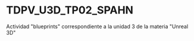 # TDPV_U3D_TP02_SPAHN
Actividad "blueprints" correspondiente a la unidad 3 de la materia "Unreal 3D"
